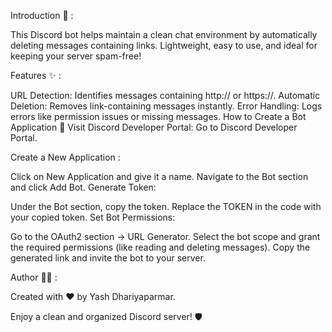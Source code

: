 Introduction 🚀 :

This Discord bot helps maintain a clean chat environment by automatically deleting messages containing links. Lightweight, easy to use, and ideal for keeping your server spam-free!

Features ✨ :

URL Detection: Identifies messages containing http:// or https://.
Automatic Deletion: Removes link-containing messages instantly.
Error Handling: Logs errors like permission issues or missing messages.
How to Create a Bot Application 🤖
Visit Discord Developer Portal:
Go to Discord Developer Portal.

Create a New Application :

Click on New Application and give it a name.
Navigate to the Bot section and click Add Bot.
Generate Token:

Under the Bot section, copy the token.
Replace the TOKEN in the code with your copied token.
Set Bot Permissions:

Go to the OAuth2 section → URL Generator.
Select the bot scope and grant the required permissions (like reading and deleting messages).
Copy the generated link and invite the bot to your server.


Author 👨‍💻 :

Created with ❤️ by Yash Dhariyaparmar.

Enjoy a clean and organized Discord server! 🛡️
